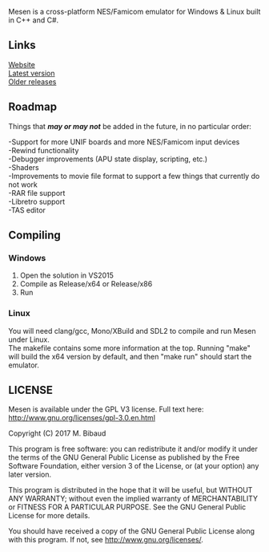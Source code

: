 Mesen is a cross-platform NES/Famicom emulator for Windows & Linux built in C++ and C#.

## Links ##
<a href="http://www.mesen.ca">Website</a>  
<a href="http://www.mesen.ca/download.php">Latest version</a>  
<a href="https://github.com/SourMesen/Mesen/releases">Older releases</a>  

## Roadmap ##
Things that ***may or may not*** be added in the future, in no particular order:

-Support for more UNIF boards and more NES/Famicom input devices  
-Rewind functionality  
-Debugger improvements (APU state display, scripting, etc.)  
-Shaders  
-Improvements to movie file format to support a few things that currently do not work  
-RAR file support  
-Libretro support  
-TAS editor  

## Compiling ##

### Windows ###
1) Open the solution in VS2015  
2) Compile as Release/x64 or Release/x86  
3) Run  

### Linux ###
You will need clang/gcc, Mono/XBuild and SDL2 to compile and run Mesen under Linux.  
The makefile contains some more information at the top.  Running "make" will build the x64 version by default, and then "make run" should start the emulator.  

## LICENSE ##

Mesen is available under the GPL V3 license.  Full text here: http://www.gnu.org/licenses/gpl-3.0.en.html

Copyright (C) 2017 M. Bibaud


This program is free software: you can redistribute it and/or modify
it under the terms of the GNU General Public License as published by
the Free Software Foundation, either version 3 of the License, or
(at your option) any later version.

This program is distributed in the hope that it will be useful,
but WITHOUT ANY WARRANTY; without even the implied warranty of
MERCHANTABILITY or FITNESS FOR A PARTICULAR PURPOSE.  See the
GNU General Public License for more details.

You should have received a copy of the GNU General Public License
along with this program.  If not, see <http://www.gnu.org/licenses/>.
